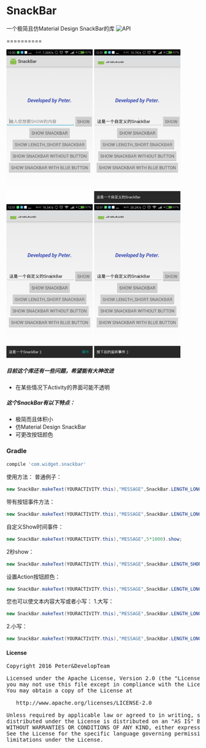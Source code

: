 # SnackBar
一个极简且仿Material Design SnackBar的库
![API](https://img.shields.io/badge/API-8%2B-brightgreen.svg?style=flat)

==========

<img src='https://github.com/Peter1303/SnackBar/blob/master/images/Screenshot_2016-08-01-12-00-47-972_com.snackbar.app.png' height='400'/> 
<img src='https://github.com/Peter1303/SnackBar/blob/master/images/Screenshot_2016-08-01-12-01-22-707_com.snackbar.app.png' height='400'/>
<img src='https://github.com/Peter1303/SnackBar/blob/master/images/Screenshot_2016-08-01-12-01-29-586_com.snackbar.app.png' height='400'/>
<img src='https://github.com/Peter1303/SnackBar/blob/master/images/Screenshot_2016-08-01-12-01-32-237_com.snackbar.app.png' height='400'/>

##### 目前这个库还有一些问题，希望能有大神改进
- 在某些情况下Activity的界面可能不透明

##### 这个SnackBar有以下特点：
- 极简而且体积小
- 仿Material Design SnackBar
- 可更改按钮颜色

### Gradle
```groovy
compile 'com.widget.snackbar'
```

使用方法：
普通例子：
```java
new SnackBar.makeText(YOURACTIVITY.this),"MESSAGE",SnackBar.LENGTH_LONG).show;
```
带有按钮事件方法：
```java
new SnackBar.makeText(YOURACTIVITY.this),"MESSAGE",SnackBar.LENGTH_LONG).setAction(LISTENER).show;
```
自定义Show时间事件：
```java
new SnackBar.makeText(YOURACTIVITY.this),"MESSAGE",5*1000).show;
```
2秒show：
```java
new SnackBar.makeText(YOURACTIVITY.this),"MESSAGE",SnackBar.LENGTH_SHORT).show;
```
设置Action按钮颜色：
```java
new SnackBar.makeText(YOURACTIVITY.this),"MESSAGE",SnackBar.LENGTH_LONG).setAction(LISTENER).setActionColor(R.id.COLOR).show;
```
您也可以使文本内容大写或者小写：
1.大写：
```java
new SnackBar.makeText(YOURACTIVITY.this),"MESSAGE",SnackBar.LENGTH_LONG).toUpperCase.show;
```
2.小写：
```java
new SnackBar.makeText(YOURACTIVITY.this),"MESSAGE",SnackBar.LENGTH_LONG).toLowerCase.show;
```

#### License
<pre>
Copyright 2016 Peter&DevelopTeam

Licensed under the Apache License, Version 2.0 (the "License");
you may not use this file except in compliance with the License.
You may obtain a copy of the License at

   http://www.apache.org/licenses/LICENSE-2.0

Unless required by applicable law or agreed to in writing, software
distributed under the License is distributed on an "AS IS" BASIS,
WITHOUT WARRANTIES OR CONDITIONS OF ANY KIND, either express or implied.
See the License for the specific language governing permissions and
limitations under the License.
</pre>
